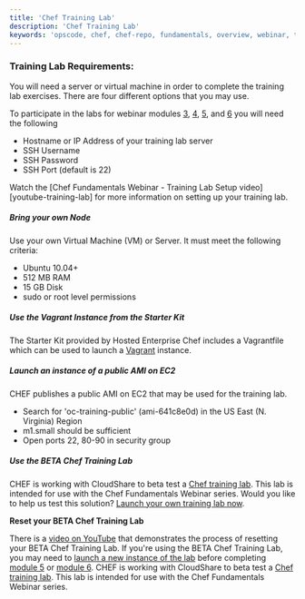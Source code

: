 ```yaml
---
title: 'Chef Training Lab'
description: 'Chef Training Lab'
keywords: 'opscode, chef, chef-repo, fundamentals, overview, webinar, template'
---
```


### Training Lab Requirements:

You will need a server or virtual machine in order to complete the training lab exercises.  There are four different options that you may use.

To participate in the labs for webinar modules [3][week3_webinar], [4][week4_webinar], [5][week5_webinar], and [6][week6_webinar] you will need the following

- Hostname or IP Address of your training lab server
- SSH Username
- SSH Password
- SSH Port (default is 22)

Watch the [Chef Fundamentals Webinar - Training Lab Setup video][youtube-training-lab] for more information on setting up your training lab.

##### Bring your own Node

Use your own Virtual Machine (VM) or Server.  It must meet the following criteria:

- Ubuntu 10.04+
- 512 MB RAM
- 15 GB Disk
- sudo or root level permissions

##### Use the Vagrant Instance from the Starter Kit

The Starter Kit provided by Hosted Enterprise Chef includes a Vagrantfile which can be used to launch a [Vagrant][vagrantup] instance.

##### Launch an instance of a public AMI on EC2

CHEF publishes a public AMI on EC2 that may be used for the training lab.

- Search for 'oc-training-public' (ami-641c8e0d) in the US East (N. Virginia) Region
- m1.small should be sufficient
- Open ports 22, 80-90 in security group

##### Use the BETA Chef Training Lab

CHEF is working with CloudShare to beta test a [Chef training lab][chef-lab].  This lab is intended for use with the Chef Fundamentals Webinar series.  Would you like to help us test this solution?  [Launch your own training lab now][chef-lab].

**Reset your BETA Chef Training Lab**

There is a [video on YouTube][youtube-lab-reset] that demonstrates the process of resetting your BETA Chef Training Lab.
If you're using the BETA Chef Training Lab, you may need to [launch a new instance of the lab][chef-lab] before completing [module 5][week5_webinar] or [module 6][week6_webinar].  CHEF is working with CloudShare to beta test a [Chef training lab][chef-lab].  This lab is intended for use with the Chef Fundamentals Webinar series.


[chef-lab]: http://opscode-cheflab.herokuapp.com/labs/fundamentalswebinar/ubuntu/attend
[vagrantup]:  http://vagrantup.com
[youtube-lab-reset]: http://www.youtube.com/watch?v=XJdVXAZ95xE
[week3_webinar]: /screencasts/fundi-webinar-week-3/
[week4_webinar]: /screencasts/fundi-webinar-week-4/
[week5_webinar]: /screencasts/fundi-webinar-week-5/
[week6_webinar]: /screencasts/fundi-webinar-week-6/
